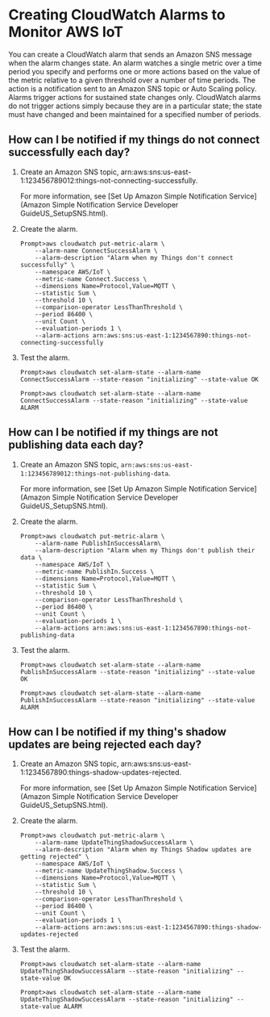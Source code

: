 # Creating CloudWatch Alarms to Monitor AWS IoT<a name="creating_alarms"></a>

You can create a CloudWatch alarm that sends an Amazon SNS message when the alarm changes state\. An alarm watches a single metric over a time period you specify and performs one or more actions based on the value of the metric relative to a given threshold over a number of time periods\. The action is a notification sent to an Amazon SNS topic or Auto Scaling policy\. Alarms trigger actions for sustained state changes only\. CloudWatch alarms do not trigger actions simply because they are in a particular state; the state must have changed and been maintained for a specified number of periods\.

## How can I be notified if my things do not connect successfully each day?<a name="how_to_detect_connection_failures"></a>

1. Create an Amazon SNS topic, arn:aws:sns:us\-east\-1:123456789012:things\-not\-connecting\-successfully\.

   For more information, see [Set Up Amazon Simple Notification Service](Amazon Simple Notification Service Developer GuideUS_SetupSNS.html)\.

1. Create the alarm\.

   ```
   Prompt>aws cloudwatch put-metric-alarm \
       --alarm-name ConnectSuccessAlarm \
       --alarm-description "Alarm when my Things don't connect successfully" \
       --namespace AWS/IoT \
       --metric-name Connect.Success \
       --dimensions Name=Protocol,Value=MQTT \
       --statistic Sum \
       --threshold 10 \
       --comparison-operator LessThanThreshold \
       --period 86400 \
       --unit Count \
       --evaluation-periods 1 \
       --alarm-actions arn:aws:sns:us-east-1:1234567890:things-not-connecting-successfully
   ```

1. Test the alarm\.

   ```
   Prompt>aws cloudwatch set-alarm-state --alarm-name ConnectSuccessAlarm --state-reason "initializing" --state-value OK
   ```

   ```
   Prompt>aws cloudwatch set-alarm-state --alarm-name ConnectSuccessAlarm --state-reason "initializing" --state-value ALARM
   ```

## How can I be notified if my things are not publishing data each day?<a name="how_to_detect_publish_failures"></a>

1. Create an Amazon SNS topic, `arn:aws:sns:us-east-1:123456789012:things-not-publishing-data`\.

   For more information, see [Set Up Amazon Simple Notification Service](Amazon Simple Notification Service Developer GuideUS_SetupSNS.html)\.

1. Create the alarm\.

   ```
   Prompt>aws cloudwatch put-metric-alarm \
       --alarm-name PublishInSuccessAlarm\
       --alarm-description "Alarm when my Things don't publish their data \
       --namespace AWS/IoT \
       --metric-name PublishIn.Success \
       --dimensions Name=Protocol,Value=MQTT \
       --statistic Sum \
       --threshold 10 \
       --comparison-operator LessThanThreshold \
       --period 86400 \
       --unit Count \
       --evaluation-periods 1 \
       --alarm-actions arn:aws:sns:us-east-1:1234567890:things-not-publishing-data
   ```

1. Test the alarm\.

   ```
   Prompt>aws cloudwatch set-alarm-state --alarm-name PublishInSuccessAlarm --state-reason "initializing" --state-value OK
   ```

   ```
   Prompt>aws cloudwatch set-alarm-state --alarm-name PublishInSuccessAlarm --state-reason "initializing" --state-value ALARM
   ```

## How can I be notified if my thing's shadow updates are being rejected each day?<a name="detect_rejected_updates"></a>

1. Create an Amazon SNS topic, arn:aws:sns:us\-east\-1:1234567890:things\-shadow\-updates\-rejected\.

   For more information, see [Set Up Amazon Simple Notification Service](Amazon Simple Notification Service Developer GuideUS_SetupSNS.html)\.

1. Create the alarm\.

   ```
   Prompt>aws cloudwatch put-metric-alarm \
       --alarm-name UpdateThingShadowSuccessAlarm \
       --alarm-description "Alarm when my Things Shadow updates are getting rejected" \
       --namespace AWS/IoT \
       --metric-name UpdateThingShadow.Success \
       --dimensions Name=Protocol,Value=MQTT \
       --statistic Sum \
       --threshold 10 \
       --comparison-operator LessThanThreshold \
       --period 86400 \
       --unit Count \
       --evaluation-periods 1 \
       --alarm-actions arn:aws:sns:us-east-1:1234567890:things-shadow-updates-rejected
   ```

1. Test the alarm\.

   ```
   Prompt>aws cloudwatch set-alarm-state --alarm-name UpdateThingShadowSuccessAlarm --state-reason "initializing" --state-value OK
   ```

   ```
   Prompt>aws cloudwatch set-alarm-state --alarm-name UpdateThingShadowSuccessAlarm --state-reason "initializing" --state-value ALARM
   ```